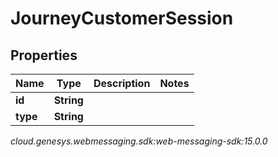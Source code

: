 # JourneyCustomerSession


## Properties

| Name | Type | Description | Notes |
| ------------ | ------------- | ------------- | ------------- |
| **id** | **String** |  |  |
| **type** | **String** |  |  |




_cloud.genesys.webmessaging.sdk:web-messaging-sdk:15.0.0_
